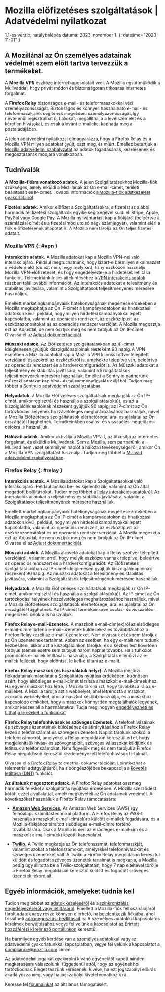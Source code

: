 # Mozilla előfizetéses szolgáltatások | Adatvédelmi nyilatkozat

1.1-es verzió, hatálybalépés dátuma: 2023. november 1.
{: datetime="2023-11-01" }

## A Mozillánál az Ön személyes adatainak védelmét szem előtt tartva tervezzük a termékeket.

A __Mozilla VPN__ eszköze internetkapcsolatait védi. A Mozilla együttműködik a Mullvaddal, hogy privát módon és biztonságosan titkosítsa internetes forgalmát.

A __Firefox Relay__ biztonságos e-mail- és telefonmaszkokkal védi személyazonosságát. Biztonságos és könnyen használható e-mail- és telefonmaszkjaink segítenek megvédeni személyazonosságát, így névtelenül regisztrálhat új fiókokat, megállíthatja a levélszemetet és a kéretlen hívásokat, és csak a kívánt e-maileket kaphatja meg a postaládájában.

A jelen adatvédelmi nyilatkozat elmagyarázza, hogy a Firefox Relay és a Mozilla VPN milyen adatokat gyűjt, oszt meg, és miért. Emellett betartjuk a [Mozilla adatvédelmi szabályzatát](https://www.mozilla.org/privacy/) az adatok fogadásának, kezelésének és megosztásának módjára vonatkozóan.

## Tudnivalók

__A Mozilla-fiókra vonatkozó adatok.__ A jelen Szolgáltatásokhoz Mozilla-fiók szükséges, amely elküldi a Mozillának az Ön e-mail-címét, területi beállításait és IP-címét. További információk [a Mozilla-fiók adatkezelési gyakorlatairól](https://www.mozilla.org/privacy/mozilla-accounts/).

__Fizetési adatok.__ Amikor előfizet a Szolgáltatásokra, a fizetést az alábbi harmadik fél fizetési szolgáltatók egyike segítségével küldi el: Stripe, Apple, PayPal vagy Google Pay. A Mozilla nyilvántartást kap a fiókjáról (beleértve a számlázási címét és a fizetési mód utolsó négy számjegyét), valamint eléri a fiók előfizetésének állapotát is. A Mozilla nem tárolja az Ön teljes fizetési adatait.

### Mozilla VPN {: #vpn }

__Interakciós adatok.__ A Mozilla adatokat kap a Mozilla VPN-nel való interakciójáról. Például megtudhatnánk, hogy kizárt-e bármilyen alkalmazást a védelem alól (de azt nem, hogy melyiket), hány eszközön használja Mozilla VPN-előfizetését, és hogy engedélyezte-e a hirdetések letiltása funkciót. Telemetriánk teljes áttekintéséhez a [VPN interakciós adatok](https://dictionary.telemetry.mozilla.org/apps/mozilla_vpn) részben talál további információt. Az Interakciós adatokat a teljesítmény és stabilitás javítására, valamint a Szolgáltatások teljesítményének mérésére használjuk.

Emellett marketingkampányaink hatékonyságának megértése érdekében a Mozilla megkaphatja az Ön IP-címét a kampányadatokon és hivatkozási adatokon kívül, például, hogy milyen hirdetési kampányokkal lépett kapcsolatba, valamint az operációs rendszert, az eszköztípust, az eszközazonosítókat és az operációs rendszer verzióját. A Mozilla megosztja ezt az Adjusttal, de nem osztjuk meg és nem tároljuk az Ön IP-címét. Olvassa el az [Adjust dokumentációját](https://github.com/mozilla-mobile/mozilla-vpn-client/blob/main/src/adjust/adjust.md).

__Műszaki adatok.__ Az Előfizetéses szolgáltatásokban az IP-címét ideiglenesen gyűjtjük kiszolgálónaplóinak részeként 90 napig. A VPN esetében a Mozilla adatokat kap a Mozilla VPN kliensszoftver telepített verziójáról és azokról az eszközökről is, amelyekre telepítve van, beleértve az operációs rendszert és a hardverkonfigurációt is. Az Műszaki adatokat a teljesítmény és stabilitás javítására, valamint a Szolgáltatások teljesítményének mérésére használjuk. Emellett a Sentry.io partnerünk műszaki adatokat kap hiba- és teljesítményfigyelés céljából. Tudjon meg többet a [Sentry.io adatvédelmi szabályzatában](https://sentry.io/privacy/).

__Helyadatok.__ A Mozilla Előfizetéses szolgáltatások megkapják az Ön IP-címét, amikor regisztrál és használja a szolgáltatás(oka)t, és azt a kiszolgálónk naplóinak részeként gyűjtjük 90 napig; az IP-címet az Ön tartózkodási helyének hozzávetőleges meghatározásához használjuk, mivel a Mozilla Előfizetéses szolgáltatások elérhetősége, árai és ajánlatai az Ön országától függhetnek. Termékeinkben csalás- és visszaélés-megelőzési célokra is használjuk.

__Hálózati adatok.__ Amikor aktiválja a Mozilla VPN-t, az titkosítja az internetes forgalmat, és elküldi a Mullvadnak. Sem a Mozilla, sem partnerünk, a Mullvad nem vezet semmilyen naplót a hálózati tevékenységeiről, amikor Ön a Mozilla VPN szolgáltatást használja. Tudjon meg többet a [Mullvad adatvédelmi szabályzatában](https://mullvad.net/help/no-logging-data-policy/).

### Firefox Relay {: #relay }

__Interakciós adatok.__ A Mozilla adatokat kap a Szolgáltatásokkal való interakciójáról. Például amikor be- és kijelentkezik, valamint az Ön által megadott beállításokat. Tudjon meg többet a [Relay interakciós adatokról](https://github.com/mozilla/fx-private-relay/blob/main/METRICS.md). Az Interakciós adatokat a teljesítmény és stabilitás javítására, valamint a Szolgáltatások teljesítményének mérésére használjuk.

Emellett marketingkampányaink hatékonyságának megértése érdekében a Mozilla megkaphatja az Ön IP-címét a kampányadatokon és hivatkozási adatokon kívül, például, hogy milyen hirdetési kampányokkal lépett kapcsolatba, valamint az operációs rendszert, az eszköztípust, az eszközazonosítókat és az operációs rendszer verzióját. A Mozilla megosztja ezt az Adjusttal, de nem osztjuk meg és nem tároljuk az Ön IP-címét. Olvassa el az [Adjust dokumentációját](https://github.com/mozilla-mobile/mozilla-vpn-client/blob/main/src/adjust/adjust.md).

__Műszaki adatok.__ A Mozilla alapvető adatokat kap a Relay szoftver telepített verziójáról, valamint arról, hogy melyik eszközre vannak telepítve, beleértve az operációs rendszert és a hardverkonfigurációt. Az Előfizetéses szolgáltatásokban az IP-címét ideiglenesen gyűjtjük kiszolgálónaplóinak részeként 90 napig. Az műszaki adatokat a teljesítmény és stabilitás javítására, valamint a Szolgáltatások teljesítményének mérésére használjuk.

__Helyadatok.__ A Mozilla Előfizetéses szolháltatások megkapják az Ön IP-címét, amikor regisztrál és használja a szolgáltatás(oka)t. Az IP-címet az Ön tartózkodási helyének hozzávetőleges meghatározásához használjuk, mivel a Mozilla Előfizetéses szolgáltatások elérhetősége, árai és ajánlatai az Ön országától függhetnek. Az IP-címét termékeinkben csalás- és visszaélés-megelőzési célokra is használjuk.

__Firefox Relay e-mail-üzenetek.__ A maszkolt e-mail-cím(ek)ről az elsődleges e-mail-címre történő e-mail-üzenetek küldéséhez és továbbításához a Firefox Relay kezeli az e-mail-üzeneteket. Nem olvassuk el és nem tároljuk az Ön üzeneteinek tartalmát. Abban az esetben, ha egy e-mailt nem tudunk kézbesíteni, akkor azt a kiszolgálóinkon tároljuk, és a kézbesítést követően töröljük (semmi esetre sem tároljuk három napnál tovább). Ha a funkciót promóciós e-mailek letiltására használja, a Szolgáltatás ellenőrzi az e-mailek fejléceit, hogy eldöntse, le kell-e tiltani az e-mailt.

__Firefox Relay-maszkok (és használatuk helye).__ A Mozilla megőrzi fiókadatainak másolatát a Szolgáltatás nyújtása érdekében, különösen azért, hogy elsődleges e-mail-címét társítsa a maszkolt e-mail-cím(ek)hez. Ha egyéni maszkot hoz létre, a Mozilla tárolja azt, hogy továbbítsa rá az e-maileket. A Mozilla tárolja azt a webhelyet, ahol létrehozta a maszkot, azokat a webhelyeket, ahol a maszkot később használja, és a maszkhoz kapcsolódó címkéket, hogy a maszkok könnyedén megtalálhatók legyenek, amikor készen áll a használatukra. Tudja meg, hogyan [engedélyezheti és tilthatja le ezeket a funkciókat](https://relay.firefox.com/faq).

__Firefox Relay telefonhívások és szöveges üzenetek.__ A telefonhívásainak és szöveges üzeneteinek küldéséhez és átirányításához a Firefox Relay kezeli a telefonszámát és szöveges üzeneteit. Naplót tárolunk azokról a telefonszámokról, amelyeket a Relay megoldáson keresztül ért el, hogy megjelenítsük hívás- és szövegnaplóit, szöveges válaszokat küldjünk és letiltsuk a telefonszámokat. Nem figyeljük meg és nem tároljuk a Firefox Relay megoldáson keresztül kezdeményezett telefonhívások tartalmát.

Olvassa el a [Firefox Relay](https://github.com/mozilla/fx-private-relay/blob/main/METRICS.md) telemetriai dokumentációját. Leiratkozhat a telemetriai adatgyűjtésről, ha a böngészőjében bekapcsolja a [Követés letiltása (DNT)](https://support.mozilla.org/kb/how-do-i-turn-do-not-track-feature) funkciót.

__Az általunk megosztott adatok.__ A Firefox Relay adatokat oszt meg harmadik felekkel a szolgáltatás nyújtása érdekében. A Mozilla szerződést kötött ezzel a vállalattal, amely megköveteli az Ön adatainak védelmét. A következőket használjuk a Firefox Relay támogatására:

* __[Amazon Web Services.](https://aws.amazon.com/privacy/)__ Az Amazon Web Services (AWS) egy felhőalapú számítástechnikai platform. A Firefox Relay az AWS-t használja a maszkolt e-mail-cím(ek)re küldött e-mailek fogadására, és a Mozilla-fiókjához társított elsődleges e-mail-címre történő továbbítására. Csak a Mozilla ismeri az elsődleges e-mail-cím és a maszkolt e-mail-cím(ek) közötti kapcsolatot.

* __[Twilio.](https://www.twilio.com/en-us/legal/privacy)__ A Twilio megkapja az Ön telefonszámát, telefonmaszkját, valamint azokat a telefonszámokat, amelyekkel telefonhívásokat és szöveges üzeneteket vált. A Twilio a Firefox Relay megoldáson keresztül küldött és fogadott szöveges üzenetek tartalmát is megkapja, a Mozilla pedig úgy állította be a Twilio-szolgáltatást, hogy 7 nap elteltével törölje a Firefox Relay megoldáson keresztül küldött és fogadott szöveges üzenetek rekordjait.

## Egyéb információk, amelyeket tudnia kell

Tudjon meg többet az [adatok kezeléséről](https://support.mozilla.org/kb/firefox-accounts-managing-account-data) és a [szinkronizálás engedélyezéséről vagy letiltásáról](https://support.mozilla.org/kb/how-do-i-set-sync-my-computer). Emellett a Mozilla-fiók felhasználójáról tárolt adatok nagy része könnyen elérhető, ha [bejelentkezik](https://accounts.firefox.com/signin) fiókjába, ahol frissítheti [adatmegosztási beállításait](https://accounts.firefox.com/settings/) is. A személyes adatokkal kapcsolatos kérelmek benyújtásához vegye fel velünk a kapcsolatot az [Érintett hozzáférési kérelmező portálunkon](https://privacyportal.onetrust.com/webform/1350748f-7139-405c-8188-22740b3b5587/4ba08202-2ede-4934-a89e-f0b0870f95f0) keresztül.

Ha bármilyen egyéb kérdése van a személyes adatokkal vagy az adatvédelmi gyakorlatunkkal kapcsolatban, vegye fel velünk a kapcsolatot a compliance@mozilla.com címen.

Az adatvédelmi jogaikat gyakorolni kívánó egyénektől kapott minden megkeresésre válaszolunk, függetlenül attól, hogy az egyének hol tartózkodnak. Eleget teszünk kérésének, kivéve, ha ezt jogszabályi előírás akadályozza meg, vagy ha jogszabályi kivétel vonatkozik rá.

Keresse fel [fórumainkat](https://support.mozilla.org/) az általános támogatásért.
